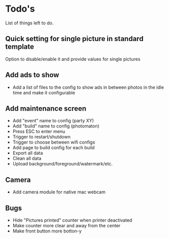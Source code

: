 # Todo's

List of things left to do.

## Quick setting for single picture in standard template

Option to disable/enable it and provide values for single pictures

## Add ads to show

- Add a list of files to the config to show ads in between photos in the idle time and make it configurable

## Add maintenance screen

- Add "event" name to config (party XY)
- Add "build" name to config (photomaton)
- Press ESC to enter menu
- Trigger to restart/shutdown
- Trigger to choose between wifi configs
- Add page to build config for each build
- Export all data
- Clean all data
- Upload background/foreground/watermark/etc.

## Camera

- Add camera module for native mac webcam

## Bugs

- Hide "Pictures printed" counter when printer deactivated
- Make counter more clear and away from the center
- Make front button more botton-y